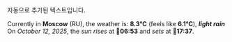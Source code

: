 
자동으로 추가된 텍스트입니다.

<!--START_SECTION:weather:moscow-->
Currently in **Moscow** (RU), the weather is: **8.3°C** (feels like **6.1°C**), ***light rain***<br/>
On *October 12, 2025*, the *sun rises* at 🌅**06:53** and *sets* at 🌇**17:37**.
<!--END_SECTION:weather-->
